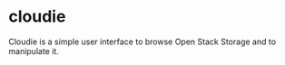 cloudie
=======

Cloudie is a simple user interface to browse Open Stack Storage and to manipulate it.